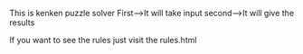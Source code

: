 This is kenken puzzle solver
First-->It will take input
second-->It will give the results

If you want to see the rules just visit the rules.html
